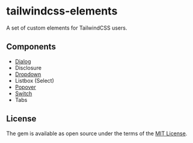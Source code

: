 # tailwindcss-elements

A set of custom elements for TailwindCSS users.

## Components

- [Dialog]('./packages/core/src/elements/dialog/README.md')
- Disclosure
- [Dropdown](./packages/core/src/elements/dropdown/README.md)
- Listbox (Select)
- [Popover](./packages/core/src/elements/popover/README.md)
- [Switch](./packages/core/src/elements/switch/README.md)
- Tabs

## License

The gem is available as open source under the terms of the [MIT License](https://opensource.org/licenses/MIT).

